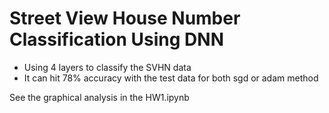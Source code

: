 # Street View House Number Classification Using DNN

- Using 4 layers to classify the SVHN data
- It can hit 78% accuracy with the test data for both sgd or adam method

See the graphical analysis in the HW1.ipynb 

